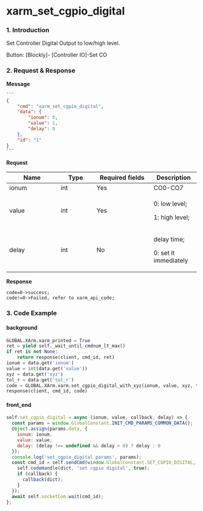 # xarm\_set\_cgpio\_digital

### 1. Introduction

Set Controller Digital Output to low/high level.

Button: \[Blockly]- \[Controller IO]-Set CO

### 2. Request & Response

**Message**

````json
```
{
    "cmd": "xarm_set_cgpio_digital",
    "data": {
        "ionum": 0,
        "value": 1,
        "delay": 0
    },
    "id": "1"
}
```
````
**Request**

<table data-full-width="true"><thead><tr><th width="120">Name</th><th width="79">Type</th><th width="135">Required fields</th><th>Description</th></tr></thead><tbody><tr><td>ionum</td><td>int</td><td>Yes</td><td>CO0-CO7</td></tr><tr><td>value</td><td>int</td><td>Yes</td><td><p>0: low level; </p><p>1: high level;</p></td></tr><tr><td>delay</td><td>int</td><td>No</td><td><p>delay time; </p><p>0: set it immediately</p></td></tr></tbody></table>


**Response**

```
code=0->success;
code!=0->Failed, refer to xarm_api_code;
```


### 3. Code Example

#### background

```python
GLOBAL.XArm.xarm_printed = True
ret = yield self._wait_until_cmdnum_lt_max()
if ret is not None:
    return response(client, cmd_id, ret)
ionum = data.get('ionum')
value = int(data.get('value'))
xyz = data.get('xyz')
tol_r = data.get('tol_r')
code = GLOBAL.XArm.xarm.set_cgpio_digital_with_xyz(ionum, value, xyz, tol_r)
response(client, cmd_id, code)
```

#### front\_end

```javascript
self.set_cgpio_digital = async (ionum, value, callback, delay) => {
  const params = window.GlobalConstant.INIT_CMD_PARAMS_COMMON_DATA();
  Object.assign(params.data, {
    ionum: ionum,
    value: value,
    delay: (delay !== undefined && delay > 0) ? delay : 0
  });
  console.log('set_cgpio_digital params', params);
  const cmd_id = self.sendCmd(window.GlobalConstant.SET_CGPIO_DIGITAL, params, (dict) => {
    self.codeHandle(dict, 'set cgpio digital', true);
    if (callback) {
      callback(dict);
    }
  });
  await self.socketCom.wait(cmd_id);
};
```
